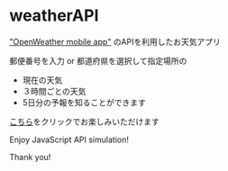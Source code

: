 # weatherAPI

["OpenWeather mobile app"](https://openweathermap.org/) のAPIを利用したお天気アプリ

郵便番号を入力 or 都道府県を選択して指定場所の

* 現在の天気
* ３時間ごとの天気
* 5日分の予報を知ることができます

[こちら](https://arimuuuura.github.io/)をクリックでお楽しみいただけます

Enjoy JavaScript API simulation!

Thank you!
